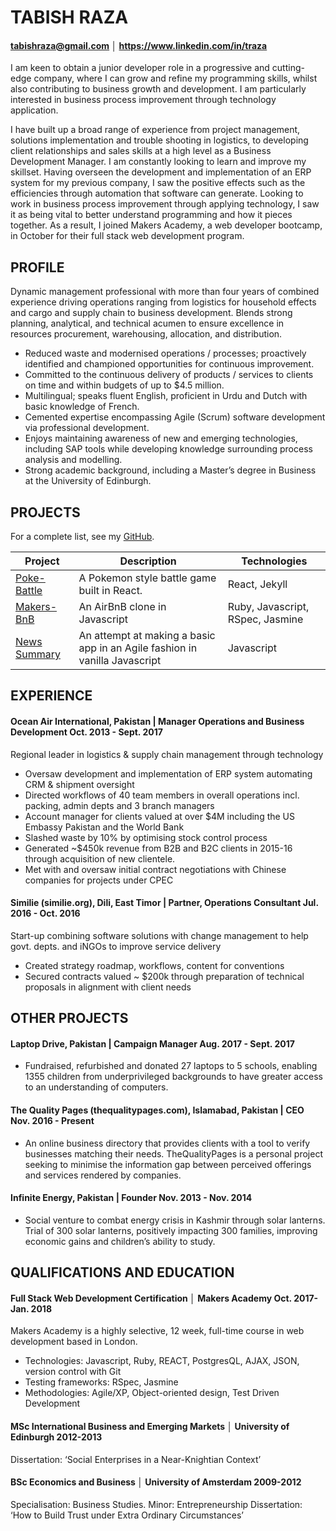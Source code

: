# TABISH RAZA
#### tabishraza@gmail.com │ https://www.linkedin.com/in/traza

I am keen to obtain a junior developer role in a progressive and cutting-edge company, where I can grow and refine my programming skills, whilst also contributing to business growth and development. I am particularly interested in business process improvement through technology application.

I have built up a broad range of experience from project management, solutions implementation and trouble shooting in logistics, to developing client relationships and sales skills at a high level as a Business Development Manager. I am constantly looking to learn and improve my skillset. Having overseen the development and implementation of an ERP system for my previous company, I saw the positive effects such as the efficiencies through automation that software can generate. Looking to work in business process improvement through applying technology, I saw it as being vital to better understand programming and how it pieces together. As a result, I joined Makers Academy, a web developer bootcamp, in October for their full stack web development program.

## PROFILE 	

Dynamic management professional with more than four years of combined experience driving operations ranging from logistics for household effects and cargo and supply chain to business development.
Blends strong planning, analytical, and technical acumen to ensure excellence in resources procurement, warehousing, allocation, and distribution.
- Reduced waste and modernised operations / processes; proactively identified and championed opportunities for continuous improvement.
- Committed to the continuous delivery of products / services to clients on time and within budgets of up to $4.5 million.
- Multilingual; speaks fluent English, proficient in Urdu and Dutch with basic knowledge of French.
- Cemented expertise encompassing Agile (Scrum) software development via professional development.
- Enjoys maintaining awareness of new and emerging technologies, including SAP tools while developing knowledge surrounding process analysis and modelling.
- Strong academic background, including a Master’s degree in Business at the University of Edinburgh.

## PROJECTS

For a complete list, see my [GitHub](https://github.com/diaryofdiscoveries?tab=repositories).

| Project   | Description | Technologies |
|---        |---          |---           |
| [Poke-Battle](https://github.com/tabrza/pokebattle-react) | A Pokemon style battle game built in React. | React, Jekyll |
| [Makers-BnB](https://github.com/tabrza/makers-bnb) | An AirBnB clone in Javascript | Ruby, Javascript, RSpec, Jasmine|
| [News Summary](https://github.com/tabrza/news-summary-challenge) | An attempt at making a basic app in an Agile fashion in vanilla Javascript  | Javascript |

## EXPERIENCE

#### Ocean Air International, Pakistan | Manager Operations and Business Development Oct. 2013 - Sept. 2017
Regional leader in logistics & supply chain management through technology
- Oversaw development and implementation of ERP system automating CRM & shipment oversight
- Directed  workflows of  40 team members in overall operations incl. packing, admin depts and 3 branch managers
- Account manager for clients  valued at over $4M including the US Embassy Pakistan and the World Bank
- Slashed waste by 10% by optimising stock control process
- Generated ~$450k revenue  from B2B and B2C clients in 2015-16 through acquisition of new clientele.
- Met with and oversaw initial contract negotiations with Chinese companies for projects under CPEC

#### Similie (similie.org), Dili, East Timor | Partner, Operations Consultant	Jul. 2016 - Oct. 2016
Start-up combining software solutions with change management to help govt. depts. and iNGOs to improve service delivery
- Created strategy roadmap, workflows, content for conventions
- Secured contracts valued ~ $200k through preparation of technical proposals in alignment with client needs


## OTHER PROJECTS 	

#### Laptop Drive, Pakistan | Campaign Manager Aug. 2017 - Sept. 2017
- Fundraised, refurbished and donated 27 laptops to 5 schools, enabling 1355 children from underprivileged backgrounds to have greater access to an understanding of computers.

#### The Quality Pages (thequalitypages.com), Islamabad, Pakistan | CEO	Nov. 2016 - Present
- An online business directory that provides clients with a tool to verify businesses matching their needs. TheQualityPages is a personal project seeking to minimise the information gap between perceived offerings and services rendered by companies.

#### Infinite Energy, Pakistan | Founder Nov. 2013 - Nov. 2014
- Social venture to combat energy crisis in Kashmir through solar lanterns. Trial of 300 solar lanterns, positively impacting 300 families, improving economic gains and children’s ability to study.

## QUALIFICATIONS AND EDUCATION 	

#### Full Stack Web Development Certification │ Makers Academy	Oct. 2017- Jan. 2018
Makers Academy is a highly selective, 12 week, full-time course in web development based in London.
- Technologies: Javascript, Ruby, REACT, PostgresQL, AJAX, JSON, version control with Git
- Testing frameworks: RSpec, Jasmine
- Methodologies: Agile/XP, Object-oriented design, Test Driven Development

#### MSc International Business and Emerging Markets │ University of Edinburgh	2012-2013
Dissertation: ‘Social Enterprises in a Near-Knightian Context’

#### BSc Economics and Business │ University of Amsterdam	2009-2012
Specialisation: Business Studies. Minor: Entrepreneurship
Dissertation: ‘How to Build Trust under Extra Ordinary Circumstances’
